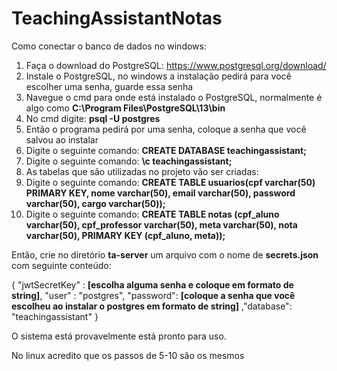 # TeachingAssistantNotas

Como conectar o banco de dados no windows:

 1. Faça o download do PostgreSQL: https://www.postgresql.org/download/
 2. Instale o PostgreSQL, no windows a instalação pedirá para você escolher uma senha, guarde essa senha
 3. Navegue o cmd para onde está instalado o PostgreSQL, normalmente é algo como **C:\Program Files\PostgreSQL\13\bin**
 4. No cmd digite: **psql -U postgres**
 5. Então o programa pedirá por uma senha, coloque a senha que você salvou ao instalar
 6. Digite o seguinte comando: **CREATE DATABASE teachingassistant;**
 7. Digite o seguinte comando: **\c teachingassistant;**
 8. As tabelas que são utilizadas no projeto vão ser criadas:
 9. Digite o seguinte comando: **CREATE TABLE usuarios(cpf varchar(50) PRIMARY KEY, nome varchar(50), email varchar(50), password varchar(50), cargo varchar(50));**
 10. Digite o seguinte comando: **CREATE TABLE notas (cpf_aluno varchar(50), cpf_professor varchar(50), meta varchar(50), nota varchar(50), PRIMARY KEY (cpf_aluno, meta));**
 
 Então, crie no diretório **ta-server** um arquivo com o nome de **secrets.json** com seguinte conteúdo:

{ "jwtSecretKey" : **[escolha alguma senha e coloque em formato de string]**, "user" : "postgres", "password": **[coloque a senha que você escolheu ao instalar o postgres em formato de string]** ,"database": "teachingassistant" }

O sistema está provavelmente está pronto para uso.

No linux acredito que os passos de 5-10 são os mesmos